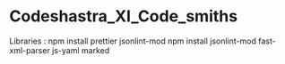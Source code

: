 # Codeshastra_XI_Code_smiths

Libraries : 
npm install prettier jsonlint-mod
npm install jsonlint-mod fast-xml-parser js-yaml marked








